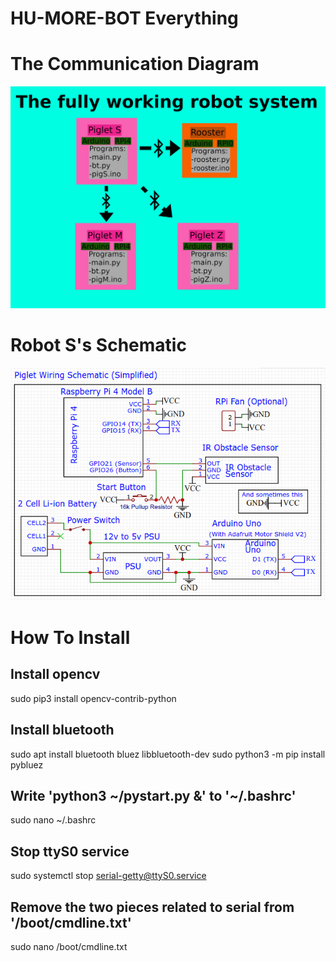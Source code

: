 # HU-MORE-BOT Everything

# The Communication Diagram
![tfwrs](images/tfwrs.png "")

# Robot S's Schematic
![tfwrs](images/schematic.png "")

# How To Install

## Install opencv
sudo pip3 install opencv-contrib-python

## Install bluetooth
sudo apt install bluetooth bluez libbluetooth-dev
sudo python3 -m pip install pybluez

## Write 'python3 ~/pystart.py &' to '~/.bashrc'
sudo nano ~/.bashrc

## Stop ttyS0 service
sudo systemctl stop serial-getty@ttyS0.service

## Remove the two pieces related to serial from '/boot/cmdline.txt'
sudo nano /boot/cmdline.txt
